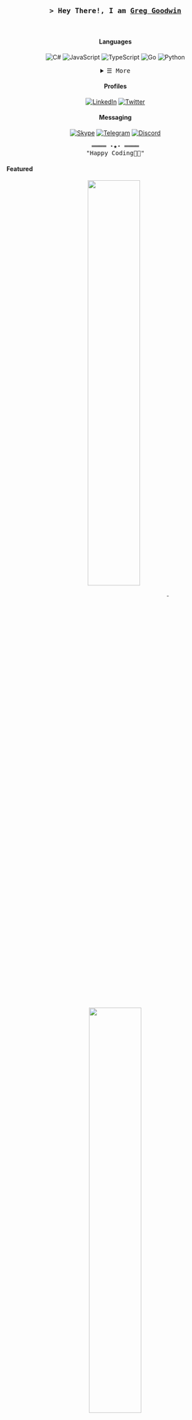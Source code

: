 <!-- https://github.com/ggoodwin -->
<!-- August 20th, 2023 -->

<!-- Title -->
<h3 align="center">
  <samp>&gt; Hey There!, I am
    <b><a target="_blank" href="https://ggn.dev">Greg Goodwin</a></b>
  </samp>
</h3>
<br>

<!-- Technologies -->

<!-- Languages -->
<div align="center">

#### Languages

![C#](https://img.shields.io/badge/C%23-239120?style=for-the-badge&logo=c-sharp&logoColor=white)
![JavaScript](https://img.shields.io/badge/JavaScript-F7DF1E?style=for-the-badge&logo=javascript&logoColor=black)
![TypeScript](https://img.shields.io/badge/TypeScript-007ACC?style=for-the-badge&logo=typescript&logoColor=white)
![Go](https://img.shields.io/badge/Go-00ADD8?style=for-the-badge&logo=go&logoColor=white)
![Python](https://img.shields.io/badge/Python-14354C?style=for-the-badge&logo=python&logoColor=white)

</div>

<details align="center">
  <summary> <samp>&#9776; More</samp></summary>
  <p align="center">

<!-- Frameworks -->

#### Frameworks

![.Net](https://img.shields.io/badge/.NET-5C2D91?style=for-the-badge&logo=.net&logoColor=white)
![React](https://img.shields.io/badge/React-20232A?style=for-the-badge&logo=react&logoColor=61DAFB)
![Angular](https://img.shields.io/badge/Angular-DD0031?style=for-the-badge&logo=angular&logoColor=white)
![Vue.js](https://img.shields.io/badge/Vue.js-35495E?style=for-the-badge&logo=vue.js&logoColor=4FC08D)
![Svelte](https://img.shields.io/badge/Svelte-4A4A55?style=for-the-badge&logo=svelte&logoColor=FF3E00)
![Django](https://img.shields.io/badge/Django-092E20?style=for-the-badge&logo=django&logoColor=white)
![jQuery](https://img.shields.io/badge/jQuery-0769AD?style=for-the-badge&logo=jquery&logoColor=white)
![Electron.js](https://img.shields.io/badge/Electron-191970?style=for-the-badge&logo=Electron&logoColor=white)

#### SSR Frameworks

![Next JS](https://img.shields.io/badge/Next-black?style=for-the-badge&logo=next.js&logoColor=white)
![Nuxt JS](https://img.shields.io/badge/Nuxt-002E3B?style=for-the-badge&logo=nuxtdotjs&logoColor=#00DC82)
![Gatsby](https://img.shields.io/badge/Gatsby-663399?style=for-the-badge&logo=gatsby&logoColor=white)
![SvelteKit](https://img.shields.io/badge/SvelteKit-FF3E00?style=for-the-badge&logo=Svelte&logoColor=white)

#### Mobile

![Xamarin](https://img.shields.io/badge/Xamarin-3498DB?style=for-the-badge&logo=xamarin&logoColor=white)
![React Native](https://img.shields.io/badge/React_Native-20232A?style=for-the-badge&logo=react&logoColor=61DAFB)
![Expo](https://img.shields.io/badge/expo-1C1E24?style=for-the-badge&logo=expo&logoColor=#D04A37)

#### Databases

![MSSQL](https://img.shields.io/badge/Microsoft_SQL_Server-CC2927?style=for-the-badge&logo=microsoft-sql-server&logoColor=white)
![MySQL](https://img.shields.io/badge/MySQL-005C84?style=for-the-badge&logo=mysql&logoColor=white)
![PostgreSQL](https://img.shields.io/badge/PostgreSQL-316192?style=for-the-badge&logo=postgresql&logoColor=white)
![SQLite](https://img.shields.io/badge/SQLite-07405E?style=for-the-badge&logo=sqlite&logoColor=white)
![MongoDB](https://img.shields.io/badge/MongoDB-4EA94B?style=for-the-badge&logo=mongodb&logoColor=white)
![Supabase](https://img.shields.io/badge/Supabase-181818?style=for-the-badge&logo=supabase&logoColor=white)

#### Design Frameworks

![TailwindCSS](https://img.shields.io/badge/Tailwind_CSS-38B2AC?style=for-the-badge&logo=tailwind-css&logoColor=white)
![Bootstrap](https://img.shields.io/badge/Bootstrap-563D7C?style=for-the-badge&logo=bootstrap&logoColor=white)
![Styled-Components](https://img.shields.io/badge/styled--components-DB7093?style=for-the-badge&logo=styled-components&logoColor=white)

#### Cloud

![AWS](https://img.shields.io/badge/Amazon_AWS-FF9900?style=for-the-badge&logo=amazonaws&logoColor=white)
![Azure](https://img.shields.io/badge/microsoft%20azure-0089D6?style=for-the-badge&logo=microsoft-azure&logoColor=white)
![GoogleCloud](https://img.shields.io/badge/Google_Cloud-4285F4?style=for-the-badge&logo=google-cloud&logoColor=white)
![AzureDevops](https://img.shields.io/badge/Azure_DevOps-0078D7?style=for-the-badge&logo=azure-devops&logoColor=white)
![Cloudflare](https://img.shields.io/badge/Cloudflare-F38020?style=for-the-badge&logo=Cloudflare&logoColor=white)
![Vercel](https://img.shields.io/badge/Vercel-000000?style=for-the-badge&logo=vercel&logoColor=white)
![Netlify](https://img.shields.io/badge/Netlify-00C7B7?style=for-the-badge&logo=netlify&logoColor=white)
![Salesforce](https://img.shields.io/badge/Salesforce-00A1E0?style=for-the-badge&logo=Salesforce&logoColor=white)
![GitHubActions](https://img.shields.io/badge/GitHub_Actions-2088FF?style=for-the-badge&logo=github-actions&logoColor=white)

#### Payments

![Stripe](https://img.shields.io/badge/Stripe-626CD9?style=for-the-badge&logo=Stripe&logoColor=white)
![Paypal](https://img.shields.io/badge/PayPal-00457C?style=for-the-badge&logo=paypal&logoColor=white)
![ApplePay](https://img.shields.io/badge/apple%20pay-007AFF?style=for-the-badge&logo=apple%20pay&logoColor=white)
![GooglePay](https://img.shields.io/badge/G%20pay-2875E3?style=for-the-badge&logo=googlepay&logoColor=white)
![AmazonPay](https://img.shields.io/badge/amazon%20pay-F79114?style=for-the-badge&logo=amazon%20pay&logoColor=white)

#### Analytics

![GoogleAnalytics](https://img.shields.io/badge/Google%20Analytics-E37400?style=for-the-badge&logo=google%20analytics&logoColor=white)
![Hotjar](	https://img.shields.io/badge/hotjar-FD3A5C?style=for-the-badge&logo=hotjar&logoColor=white)

  </p>
</details>

<div align="center">

#### Profiles

[![LinkedIn](https://img.shields.io/badge/LinkedIn-0077B5?style=for-the-badge&logo=linkedin&logoColor=white)](https://www.linkedin.com/in/greg-goodwin)
[![Twitter](https://img.shields.io/badge/Twitter-1DA1F2?style=for-the-badge&logo=twitter&logoColor=white)](https://twitter.com/greggoodwin)

#### Messaging

[![Skype](https://img.shields.io/badge/Skype-%2300AFF0.svg?style=for-the-badge&logo=Skype&logoColor=white)](https://join.skype.com/invite/mQK5fkerGduc)
[![Telegram](https://img.shields.io/badge/Telegram-2CA5E0?style=for-the-badge&logo=telegram&logoColor=white)](https://t.me/MessageGreg)
[![Discord](https://img.shields.io/badge/Discord-7289DA?style=for-the-badge&logo=discord&logoColor=white)](https://discord.id/?prefill=179795086543028224)

</div>

<!-- Footer -->
<samp>
    <p align="center">
        ════ ⋆★⋆ ════
        <br>
        "Happy Coding👨‍💻"
        <br>
    </p>
</samp>

<!-- Featured Repositories -->
#### Featured

<p align="center">

<a href="https://github.com/ggoodwin/ggoodwin">
<img width='49%' align="center"src="https://github-readme-stats.vercel.app/api/pin/?username=ggoodwin&repo=ggoodwin&border_color=02D892&bg_color=0D1117&title_color=C9D1D9&text_color=8B949E&icon_color=02D892" />
</a>
<span>&nbsp;</span>
<a href="https://github.com/ggoodwin/go-nyse-time">
<img width='49%' align="center"src="https://github-readme-stats.vercel.app/api/pin/?username=ggoodwin&repo=go-nyse-time&border_color=02D892&bg_color=0D1117&title_color=C9D1D9&text_color=8B949E&icon_color=02D892" />
</a>
</p>

<p align="center">
<a href="https://github.com/ggoodwin/discord-crypto-bot">
<img width='49%' align="center"src="https://github-readme-stats.vercel.app/api/pin/?username=ggoodwin&repo=discord-crypto-bot&border_color=02D892&bg_color=0D1117&title_color=C9D1D9&text_color=8B949E&icon_color=02D892" />
</a>
<span>&nbsp;</span>
<a href="https://github.com/ggoodwin/BlogPostProject">
<img width='49%' align="center"src="https://github-readme-stats.vercel.app/api/pin/?username=ggoodwin&repo=BlogPostProject&border_color=02D892&bg_color=0D1117&title_color=C9D1D9&text_color=8B949E&icon_color=02D892" />
</a>

<!-- Profile Views Counter -->
![Profile views](https://komarev.com/ghpvc/?username=ggoodwin&color=blueviolet)

</p>
